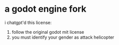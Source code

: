 # a godot engine fork

i chatgpt'd this license:
1. follow the original godot mit license
2. you must identify your gender as attack helicopter
